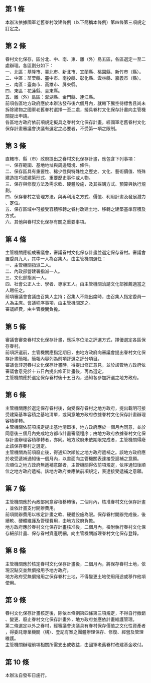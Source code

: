 第 1 條
-------
本辦法依據國軍老舊眷村改建條例（以下簡稱本條例）第四條第三項規定  
訂定之。

第 2 條
-------
眷村文化保存，區分北、中、南、東、離（外）島五區，各區選定一至二  
處辦理。各區劃分如下：  
一、北區：基隆市、臺北市、新北市、宜蘭縣、桃園縣、新竹市（縣）。  
二、中區：苗栗縣、臺中市、南投縣、彰化縣、雲林縣、嘉義市（縣）。  
三、南區：臺南市、高雄市、屏東縣。  
四、東區：花蓮縣、臺東縣。  
五、離（外）島區：澎湖縣、金門縣、連江縣。  
前項各區地方政府應於本辦法發布後六個月內，就轄下騰空待標售且尚未  
拆除建物之國軍老舊眷村選擇一至二處，擬具眷村文化保存計畫向主管機  
關提出申請。  
各區地方政府依前項規定擬具之眷村文化保存計畫，經國軍老舊眷村文化  
保存計畫審議會決議有選定之必要者，不受第一項之限制。

第 3 條
-------
直轄市、縣（市）政府提出之眷村文化保存計畫，應包含下列事項：  
一、保存範圍、基地地址與周邊環境、條件。  
二、保存區具有重要性、稀少性與特殊性之歷史、文化、藝術價值、特殊  
    建造技巧或建築形式、重要歷史事件或人物。  
三、保存與修復方法及需求軟、硬體設施，及其採購方式、預算與執行規  
    劃。  
四、保存眷村之管理方法，與再利用之方式、價值、利用計畫及發展潛力  
    、定位。  
五、保存區域中可接受容積移轉之眷村改建土地、移轉之建築基準容積及  
    方式。  
六、其他與眷村文化保存有關之重要事項。

第 4 條
-------
主管機關應組成審議會，審議眷村文化保存計畫並選定保存眷村。審議會  
置委員九人，其中一人為召集人，由主管機關選任：  
一、主管機關指派二人。  
二、內政部營建署指派一人。  
三、文化部指派一人。  
四、社會公正人士、學者、專家五人。由主管機關洽請文化部推薦適當之  
    人聘任之。  
前項審議會會議由召集人主持；召集人不能出席時，由召集人指定委員一  
人為主席。會議程序事項，由主管機關定之。  
審議經費，由主管機關負擔。

第 5 條
-------
審議會審查眷村文化保存計畫，應採序位法之評選方式，擇優選定各區保  
存眷村。  
前項評選前，主管機關應指定期日，由地方政府向審議會提出眷村文化保  
存計畫簡報。簡報內容列為前項評選之評分項目。  
審議會評選眷村文化保存計畫時，得提出修正意見，並於該管地方政府依  
審議會意見於十五日內提出修正計畫後，再為選定。  
主管機關應於選定保存眷村後十五日內，通知各參加評選之地方政府。

第 6 條
-------
主管機關應於選定保存眷村後，向受保存眷村之地方政府，提出載明可接  
受建築基準容積之基地清單，或同意地方政府依據眷村文化保存計畫辦理  
容積移轉。  
主管機關依前項規定提出基地清單後，地方政府應於一個月內同意，並於  
同意後三個月內完成地方都市計畫審議程序；由地方政府依據眷村文化保  
存計畫辦理容積移轉者，亦同。地方政府未依期限完成者，主管機關得廢  
止該保存眷村之選定。  
主管機關為前項廢止後，得通知次順位之地方政府遞補之。該地方政府應  
於收受遞補通知後一個月內，以書面向主管機關表達接受遞補之意願。  
次順位之地方政府無遞補意願者，主管機關得依前項規定，依序通知後順  
位之地方政府遞補。該地方政府並應依前項規定，表達接受遞補之意願。

第 7 條
-------
主管機關應於內政部同意容積移轉後，二個月內，核准眷村文化保存計畫  
，並依計畫支付開辦費用。  
前項開辦費用以核定計畫之軟、硬體設施為限。保存眷村開辦完成後，後  
續軟、硬體維護及管理費用，由地方政府負擔。  
地方政府應於眷村文化保存計畫核准後，二個月內，檢附執行眷村文化保  
存細部計畫、保存眷村資產明細，向主管機關辦理眷村文化保存登錄。

第 8 條
-------
主管機關應於核定眷村文化保存計畫後，二個月內，將保存眷村土地，依  
現況點交並無償撥用予地方政府。  
地方政府受無償撥用之保存眷村土地，不得變更土地使用用途或移作他項  
使用。

第 9 條
-------
眷村文化保存計畫核定後，除依本條例第四條第三項規定，不得自行撤銷  
、變更、廢止眷村文化保存計畫外，地方政府並應依計畫維護管理。  
第二條選定以外之眷村，經審議會決議具有眷村保存價值之文化性資產者  
，得委託專業機關（構）、登記有案之團體辦理保存、修復、經營及管理  
維護。  
主管機關辦理前項相關所需支出或收益，由國軍老舊眷村改建基金收付。

第 10 條
--------
本辦法自發布日施行。

